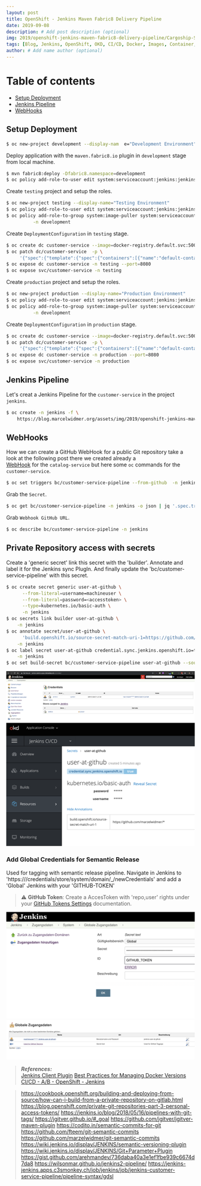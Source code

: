 ```yaml
---
layout: post
title: OpenShift - Jenkins Maven Fabric8 Delivery Pipeline
date: 2019-09-08
description: # Add post description (optional)
img: 2019/openshift-jenkins-maven-fabric8-delivery-pipeline/Cargoship-Science-886357052.jpg  # Add image post (optional)
tags: [Blog, Jenkins, OpenShift, OKD, CI/CD, Docker, Images, Container, Release, Versioning, Tagging]
author: # Add name author (optional)
---
```


# Table of contents
* [Setup Deployment](#SetupDeployment)
* [Jenkins Pipeline](#JenkinsPipeline)
* [WebHooks](#WebHooks)


## Setup Deployment <a name="SetupDeployment"></a>
```bash
$ oc new-project development --display-nam  e="Development Environment"
```

Deploy application with the `maven.fabric8.io` plugin in  `development` stage from local machine.
```bash
$ mvn fabric8:deploy -Dfabric8.namespace=development
$ oc policy add-role-to-user edit system:serviceaccount:jenkins:jenkins -n development
```

Create `testing` project and setup the roles.
```bash
$ oc new-project testing --display-name="Testing Environment" 
$ oc policy add-role-to-user edit system:serviceaccount:jenkins:jenkins -n testing
$ oc policy add-role-to-group system:image-puller system:serviceaccounts:testing  \
          -n development
```

Create `DeploymentConfiguration` in `testing` stage.
```bash
$ oc create dc customer-service --image=docker-registry.default.svc:5000/development/customer-service:promoteQA -n testing
$ oc patch dc/customer-service  -p \
     '{"spec":{"template":{"spec":{"containers":[{"name":"default-container","imagePullPolicy":"Always"}]}}}}' -n testing
$ oc expose dc customer-service -n testing --port=8080 
$ oc expose svc/customer-service -n testing
```

Create `production` project and setup the roles.
```bash
$ oc new-project production --display-name="Production Environment" 
$ oc policy add-role-to-user edit system:serviceaccount:jenkins:jenkins -n production
$ oc policy add-role-to-group system:image-puller system:serviceaccounts:production  \
          -n development
```
Create `DeploymentConfiguration` in `production` stage.
```bash
$ oc create dc customer-service --image=docker-registry.default.svc:5000/development/customer-service:promotePROD -n production
$ oc patch dc/customer-service  -p \
     '{"spec":{"template":{"spec":{"containers":[{"name":"default-container","imagePullPolicy":"Always"}]}}}}' -n production
$ oc expose dc customer-service -n production --port=8080
$ oc expose svc/customer-service -n production
```


## Jenkins Pipeline  <a name="JenkinsPipeline"></a>
Let's creat a Jenkins Pipeline for the `customer-service` in the project `jenkins`.
```bash
$ oc create -n jenkins -f \
    https://blog.marcelwidmer.org/assets/img/2019/openshift-jenkins-maven-fabric8-delivery-pipeline/customer-service-pipeline.yaml
```

## WebHooks <a name="WebHooks"></a>
How we can create a GitHub WebHook for a public Git repository take a look at the following post there we created already a  
[WebHook](http://blog.marcelwidmer.org/openshift-delivey-pipeline/#WebHooks) for the `catalog-service` but here some `oc` commands
for the `customer-service`.
```bash
$ oc set triggers bc/customer-service-pipeline --from-github  -n jenkins 
```
Grab the `Secret`.
```bash
$ oc get bc/customer-service-pipeline -n jenkins -o json | jq '.spec.triggers[].github.secret'
```
Grab `Webhook GitHub URL`. 
```bash
$ oc describe bc/customer-service-pipeline -n jenkins
```

## Private Repository access with secrets
Create a 'generic secret' link this secret with the 'builder'.
Annotate and label it for the Jenkins sync PlugIn. And finally update the 'bc/customer-service-pipeline' with this secret.
```bash
$ oc create secret generic user-at-github \
      --from-literal=username=machineuser \
      --from-literal=password=<accesstoken> \
      --type=kubernetes.io/basic-auth \
      -n jenkins
$ oc secrets link builder user-at-github \
    -n jenkins
$ oc annotate secret/user-at-github \
      'build.openshift.io/source-secret-match-uri-1=https://github.com/marzelwidmer/*' \
    -n jenkins
$ oc label secret user-at-github credential.sync.jenkins.openshift.io=true \
    -n jenkins
$ oc set build-secret bc/customer-service-pipeline user-at-github --source
```
![sync.jenkins](/assets/img/2019/openshift-jenkins-maven-fabric8-delivery-pipeline/sync.jenkins.openshift.io.png)
![secret-at-github](/assets/img/2019/openshift-jenkins-maven-fabric8-delivery-pipeline/secret-user-at-github.png)

### Add Global Credentials for Semantic Release
Used for tagging with semantic release pipeline. 
Navigate in Jenkins to 'https://<jenkins-url>/credentials/store/system/domain/_/newCredentials' and add  a 'Global' Jenkins with your 'GITHUB-TOKEN'

> ⚠️ **GitHub Token**: Create a AccesToken with 'repo,user' rights under your [GitHub Tokens Settings](https://github.com/settings/tokens) documentation.


![jenkins-global-credentials](/assets/img/2019/openshift-jenkins-maven-fabric8-delivery-pipeline/jenkinsGlobalCredentials.png)
![jenkins-credentials](/assets/img/2019/openshift-jenkins-maven-fabric8-delivery-pipeline/jenkinsCredentials.png)



> **_References:_**  
>   [Jenkins Client Plugin](https://github.com/openshift/jenkins-client-plugin)
>   [Best Practices for Managing Docker Versions](https://www.youtube.com/watch?v=MqsG9-HEcTw) 
>   [CI/CD - A/B - OpenShift - Jenkins](https://dzone.com/articles/continuous-delivery-with-openshift-and-jenkins-ab)


>   https://cookbook.openshift.org/building-and-deploying-from-source/how-can-i-build-from-a-private-repository-on-gitlab.html
>   https://blog.openshift.com/private-git-repositories-part-3-personal-access-tokens/
>   https://jenkins.io/blog/2018/05/16/pipelines-with-git-tags/
>   https://jgitver.github.io/#_goal
>   https://github.com/jgitver/jgitver-maven-plugin
>   https://codito.in/semantic-commits-for-git
>   https://github.com/fteem/git-semantic-commits
>   https://github.com/marzelwidmer/git-semantic-commits
>   https://wiki.jenkins.io/display/JENKINS/semantic-versioning-plugin
>   https://wiki.jenkins.io/display/JENKINS/Git+Parameter+Plugin
>   https://gist.github.com/arehmandev/736daba40a3e1ef1fbe939c6674d7da8
>   https://wilsonmar.github.io/jenkins2-pipeline/
>   https://jenkins-jenkins.apps.c3smonkey.ch/job/jenkins/job/jenkins-customer-service-pipeline/pipeline-syntax/gdsl






